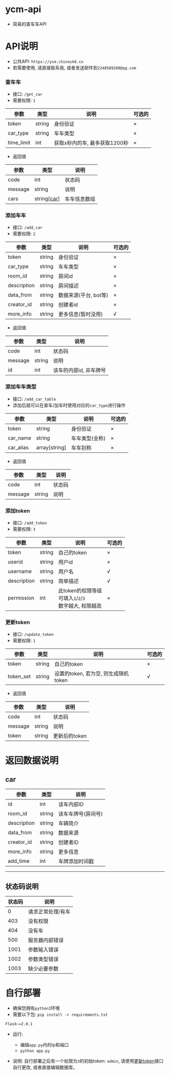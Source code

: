 # ycm-api

- 简易的查车车API



# API说明

- 公共API: `https://ycm.chinosk6.cn`
- 若需要使用, 请直接联系我, 或者发送邮件到`2248589280@qq.com`



### 查车车

- 接口: `/get_car`
- 需要权限: `1`

| 参数       | 类型   | 说明                          | 可选的 |
| ---------- | ------ | ----------------------------- | ------ |
| token      | string | 身份验证                      | ×      |
| car_type   | string | 车车类型                      | ×      |
| time_limit | int    | 获取x秒内的车, 最多获取1200秒 | ×      |

- 返回值

| 参数    | 类型                 | 说明         |
| ------- | -------------------- | ------------ |
| code    | int                  | 状态码       |
| message | string               | 说明         |
| cars    | string[[car](##car)] | 车车信息数组 |



### 添加车车

- 接口: `/add_car`
- 需要权限: `2`

| 参数        | 类型   | 说明                  | 可选的 |
| ----------- | ------ | --------------------- | ------ |
| token       | string | 身份验证              | ×      |
| car_type    | string | 车车类型              | ×      |
| room_id     | string | 房间id                | ×      |
| description | string | 房间描述              | ×      |
| data_from   | string | 数据来源(平台, bot等) | ×      |
| creator_id  | string | 创建者id              | ×      |
| more_info   | string | 更多信息(暂时没用)    | √      |

- 返回值

| 参数    | 类型   | 说明                   |
| ------- | ------ | ---------------------- |
| code    | int    | 状态码                 |
| message | string | 说明                   |
| id      | int    | 该车的内部id, 非车牌号 |



### 添加车车类型

- 接口: `/add_car_table`
- 添加后就可以在查车/加车时使用对应的`car_type`进行操作

| 参数      | 类型          | 说明           | 可选的 |
| --------- | ------------- | -------------- | ------ |
| token     | string        | 身份验证       | ×      |
| car_name  | string        | 车车类型(全称) | ×      |
| car_alias | array[string] | 车车别称       | ×      |

- 返回值

| 参数    | 类型   | 说明                   |
| ------- | ------ | ---------------------- |
| code    | int    | 状态码                 |
| message | string | 说明                   |




### 添加token

- 接口: `/add_token`
- 需要权限: `3`

| 参数        | 类型   | 说明                                                         | 可选的 |
| ----------- | ------ | ------------------------------------------------------------ | ------ |
| token       | string | 自己的token                                                  | ×      |
| userid      | string | 用户id                                                       | ×      |
| username    | string | 用户名                                                       | √      |
| description | string | 简单描述                                                     | √      |
| permission  | int    | 此token的权限等级<br>可填入`1`/`2`/`3`<br>数字越大, 权限越高 | ×      |



### 更新token

- 接口: `/update_token`
- 需要权限: `1`

| 参数      | 类型   | 说明                                 | 可选的 |
| --------- | ------ | ------------------------------------ | ------ |
| token     | string | 自己的token                          | ×      |
| token_set | string | 设置的token, 若为空, 则生成随机token | √      |

- 返回值

| 参数    | 类型   | 说明          |
| ------- | ------ | ------------- |
| code    | int    | 状态码        |
| message | string | 说明          |
| token   | string | 更新后的token |




# 返回数据说明

## car

| 参数        | 类型   | 说明               |
| ----------- | ------ | ------------------ |
| id          | int    | 该车内部ID         |
| room_id     | string | 该车车牌号(房间号) |
| description | string | 车辆简介           |
| data_from   | string | 数据来源           |
| creator_id  | string | 创建者ID           |
| more_info   | string | 更多信息           |
| add_time    | int    | 车牌添加时间戳     |

------

## 状态码说明

| 状态码 | 说明              |
| ------ | ----------------- |
| 0      | 请求正常处理/有车 |
| 403    | 没有权限          |
| 404    | 没有车            |
| 500    | 服务器内部错误    |
| 1001   | 参数输入错误      |
| 1002   | 参数类型错误      |
| 1003   | 缺少必要参数      |



# 自行部署

- 确保您拥有`python3`环境
- 需要以下包: `pip install -r requirements.txt`

```
Flask~=2.0.1
```

- 运行: 
  - 编辑`app.py`内的ip和端口
  - `python app.py`

- 说明: 自行部署之后有一个权限为`3`的初始token: `admin`, 请使用[更新token](#更新token)接口自行更改, 或者直接编辑数据库。

